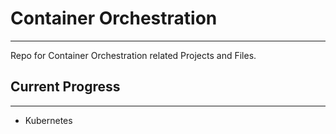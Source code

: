 # Container Orchestration
---
Repo for Container Orchestration related Projects and Files.

## Current Progress
---
- Kubernetes
